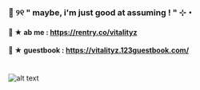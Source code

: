 ###  🚨 ୨୧  " maybe, i'm just good at assuming ! " ⊹・ 
#### 🐑 ★ ab me : https://rentry.co/vitalityz 
#### 🏮 ★   guestbook : https://vitalityz.123guestbook.com/
#
![alt text]([https://i.ibb.co/Qk7f5z6/image.png]())
<!--
**vitalityz/vitalityz** is a ✨ _special_ ✨ repository because its `README.md` (this file) appears on your GitHub profile.

Here are some ideas to get you started:

- " so, go ahead baby, run your mouth! " 
- links : https://rentry.co/vitalityz
- 👯 I’m looking to collaborate on ...
- 🤔 I’m looking for help with ...
- 💬 Ask me about ...
- 📫 How to reach me: ...
- 😄 Pronouns: ...
- ⚡ Fun fact: ...
-->
